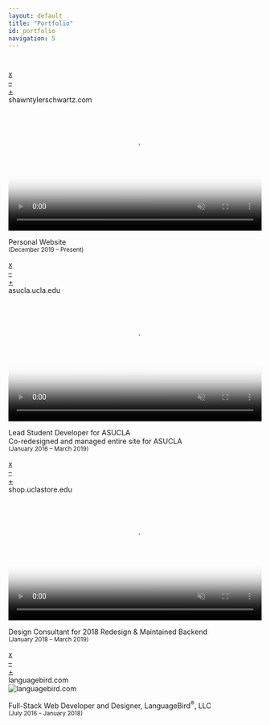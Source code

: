 ```yaml
---
layout: default
title: "Portfolio"
id: portfolio
navigation: 5
---
```

<!-- Spacer -->
<div style="margin-top: 40px;"></div>

<!-- shawntylerschwartz.com -->
<div class="browser-wrap">
  <div class="buttons">
      <div class="close"><a class="closebutton invisible" href="#"><span>x</span></a></div>
      <div class="minimize"><a class="minimizebutton invisible" href="#"><span>&ndash;</span></a></div>
      <div class="zoom"><a class="zoombutton invisible" href="#"><span>+</span></a></div>
  </div>
  <div class="title-bar"><span class="title">shawntylerschwartz.com</span></div>
  <div class="text-body"><video loop="true" autoplay="true" muted="true" playsinline="true" id="shawntylerschwartz.com" title="shawntylerschwartz.com" preload="auto" width="100%" height="auto" poster="../assets/portfolio/stills/shawnschwartz.png" data-setup="{}"><source src="../assets/portfolio/motion/shawnschwartz.mp4" type="video/mp4"></video></div>
</div>
<p class="center caption">Personal Website<br /><small>(December 2019 &ndash; Present)</small></p>

<!-- asucla.ucla.edu -->
<div class="browser-wrap">
  <div class="buttons">
      <div class="close"><a class="closebutton invisible" href="#"><span>x</span></a></div>
      <div class="minimize"><a class="minimizebutton invisible" href="#"><span>&ndash;</span></a></div>
      <div class="zoom"><a class="zoombutton invisible" href="#"><span>+</span></a></div>
  </div>
  <div class="title-bar"><span class="title">asucla.ucla.edu</span></div>
  <div class="text-body"><video loop="true" autoplay="true" muted="true" playsinline="true" id="asucla.ucla.edu" title="asucla.ucla.edu" preload="auto" width="100%" height="auto" poster="../assets/portfolio/stills/asucla.png" data-setup="{}"><source src="../assets/portfolio/motion/asucla.mp4" type="video/mp4"></video></div>
</div>
<p class="center caption">Lead Student Developer for ASUCLA<br />Co-redesigned and managed entire site for ASUCLA<br /><small>(January 2016 &ndash; March 2019)</small></p>

<!-- shop.uclastore.com -->
<div class="browser-wrap">
  <div class="buttons">
      <div class="close"><a class="closebutton invisible" href="#"><span>x</span></a></div>
      <div class="minimize"><a class="minimizebutton invisible" href="#"><span>&ndash;</span></a></div>
      <div class="zoom"><a class="zoombutton invisible" href="#"><span>+</span></a></div>
  </div>
  <div class="title-bar"><span class="title">shop.uclastore.edu</span></div>
  <div class="text-body"><video loop="true" autoplay="true" muted="true" playsinline="true" id="shop.uclastore.edu" title="shop.uclastore.edu" preload="auto" width="100%" height="auto" poster="../assets/portfolio/stills/uclastore.png" data-setup="{}"><source src="../assets/portfolio/motion/uclastore.mp4" type="video/mp4"></video></div>
</div>
<p class="center caption">Design Consultant for 2018 Redesign &amp; Maintained Backend<br /><small>(January 2018 &ndash; March 2019)</small></p>

<!-- languagebird.com -->
<div class="browser-wrap">
  <div class="buttons">
      <div class="close"><a class="closebutton invisible" href="#"><span>x</span></a></div>
      <div class="minimize"><a class="minimizebutton invisible" href="#"><span>&ndash;</span></a></div>
      <div class="zoom"><a class="zoombutton invisible" href="#"><span>+</span></a></div>
  </div>
  <div class="title-bar"><span class="title">languagebird.com</span></div>
  <div class="text-body"><img src="../assets/portfolio/stills/languagebird.png" id="languagebird.com" title="languagebird.com" alt="languagebird.com" /></div>
</div>
<p class="center caption">Full-Stack Web Developer and Designer, LanguageBird<sup>®</sup>, LLC<br /><small>(July 2016 &ndash; January 2018)</small></p>
